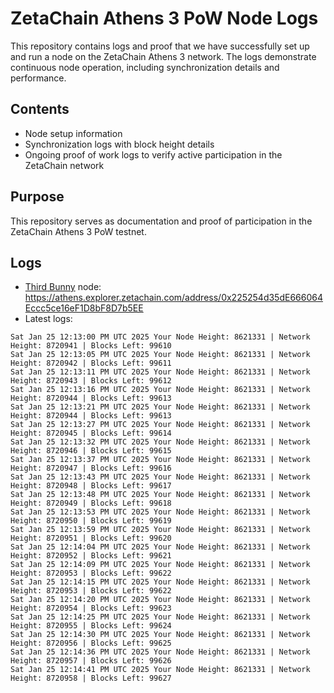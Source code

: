# ZetaChain Athens 3 PoW Node Logs
This repository contains logs and proof that we have successfully set up and run a node on the ZetaChain Athens 3 network. The logs demonstrate continuous node operation, including synchronization details and performance.

## Contents
- Node setup information
- Synchronization logs with block height details
- Ongoing proof of work logs to verify active participation in the ZetaChain network

## Purpose
This repository serves as documentation and proof of participation in the ZetaChain Athens 3 PoW testnet.

## Logs

- [Third Bunny](https://thirdbunny.xyz/) node: https://athens.explorer.zetachain.com/address/0x225254d35dE666064Eccc5ce16eF1D8bF8D7b5EE
- Latest logs:
```
Sat Jan 25 12:13:00 PM UTC 2025 Your Node Height: 8621331 | Network Height: 8720941 | Blocks Left: 99610
Sat Jan 25 12:13:05 PM UTC 2025 Your Node Height: 8621331 | Network Height: 8720942 | Blocks Left: 99611
Sat Jan 25 12:13:11 PM UTC 2025 Your Node Height: 8621331 | Network Height: 8720943 | Blocks Left: 99612
Sat Jan 25 12:13:16 PM UTC 2025 Your Node Height: 8621331 | Network Height: 8720944 | Blocks Left: 99613
Sat Jan 25 12:13:21 PM UTC 2025 Your Node Height: 8621331 | Network Height: 8720944 | Blocks Left: 99613
Sat Jan 25 12:13:27 PM UTC 2025 Your Node Height: 8621331 | Network Height: 8720945 | Blocks Left: 99614
Sat Jan 25 12:13:32 PM UTC 2025 Your Node Height: 8621331 | Network Height: 8720946 | Blocks Left: 99615
Sat Jan 25 12:13:37 PM UTC 2025 Your Node Height: 8621331 | Network Height: 8720947 | Blocks Left: 99616
Sat Jan 25 12:13:43 PM UTC 2025 Your Node Height: 8621331 | Network Height: 8720948 | Blocks Left: 99617
Sat Jan 25 12:13:48 PM UTC 2025 Your Node Height: 8621331 | Network Height: 8720949 | Blocks Left: 99618
Sat Jan 25 12:13:53 PM UTC 2025 Your Node Height: 8621331 | Network Height: 8720950 | Blocks Left: 99619
Sat Jan 25 12:13:59 PM UTC 2025 Your Node Height: 8621331 | Network Height: 8720951 | Blocks Left: 99620
Sat Jan 25 12:14:04 PM UTC 2025 Your Node Height: 8621331 | Network Height: 8720952 | Blocks Left: 99621
Sat Jan 25 12:14:09 PM UTC 2025 Your Node Height: 8621331 | Network Height: 8720953 | Blocks Left: 99622
Sat Jan 25 12:14:15 PM UTC 2025 Your Node Height: 8621331 | Network Height: 8720953 | Blocks Left: 99622
Sat Jan 25 12:14:20 PM UTC 2025 Your Node Height: 8621331 | Network Height: 8720954 | Blocks Left: 99623
Sat Jan 25 12:14:25 PM UTC 2025 Your Node Height: 8621331 | Network Height: 8720955 | Blocks Left: 99624
Sat Jan 25 12:14:30 PM UTC 2025 Your Node Height: 8621331 | Network Height: 8720956 | Blocks Left: 99625
Sat Jan 25 12:14:36 PM UTC 2025 Your Node Height: 8621331 | Network Height: 8720957 | Blocks Left: 99626
Sat Jan 25 12:14:41 PM UTC 2025 Your Node Height: 8621331 | Network Height: 8720958 | Blocks Left: 99627
```
